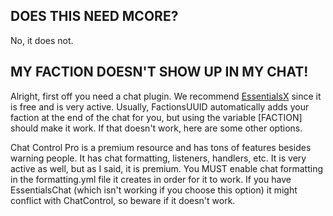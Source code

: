 ## DOES THIS NEED MCORE?
No, it does not.

## MY FACTION DOESN'T SHOW UP IN MY CHAT!
Alright, first off you need a chat plugin. We recommend [EssentialsX](https://github.com/EssentialsX/Essentials) since it is free and is very active. Usually, FactionsUUID automatically adds your faction at the end of the chat for you, but using the variable [FACTION] should make it work. If that doesn't work, here are some other options.

Chat Control Pro is a premium resource and has tons of features besides warning people. It has chat formatting, listeners, handlers, etc. It is very active as well, but as I said, it is premium. You MUST enable chat formatting in the formatting.yml file it creates in order for it to work. If you have EssentialsChat (which isn't working if you choose this option) it might conflict with ChatControl, so beware if it doesn't work. 